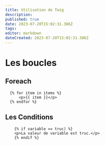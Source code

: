 ```yaml
---
title: Utilisation de Twig
description: 
published: true
date: 2023-07-20T15:02:31.386Z
tags: 
editor: markdown
dateCreated: 2023-07-20T15:02:31.386Z
---
```


# Les boucles
## Foreach
```twig
  {% for item in items %}
      <p>{{ item }}</p>
  {% endfor %}
```
## Les Conditions
```twig
	{% if variable == truc) %}
    <p>La valeur de variable est truc.</p>
	{% endif %}
```